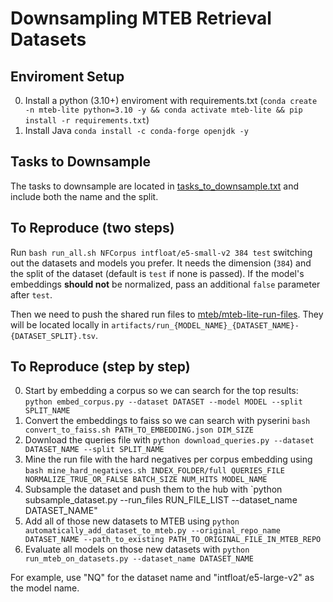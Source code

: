 # Downsampling MTEB Retrieval Datasets


## Enviroment Setup
0. Install a python (3.10+) enviroment with requirements.txt (`conda create -n mteb-lite python=3.10 -y && conda activate mteb-lite && pip install -r requirements.txt`)
1. Install Java `conda install -c conda-forge openjdk -y` 

## Tasks to Downsample
The tasks to downsample are located in [tasks_to_downsample.txt](https://github.com/orionw/mteb-lite/blob/master/tasks_to_downsample.txt) and include both the name and the split. 


## To Reproduce (two steps)
Run `bash run_all.sh NFCorpus intfloat/e5-small-v2 384 test` switching out the datasets and models you prefer. It needs the dimension (`384`) and the split of the dataset (default is `test` if none is passed).  If the model's embeddings **should not** be normalized, pass an additional `false` parameter after `test`.

Then we need to push the shared run files to [mteb/mteb-lite-run-files](https://huggingface.co/datasets/mteb/mteb-lite-run-files). They will be located locally in `artifacts/run_{MODEL_NAME}_{DATASET_NAME}-{DATASET_SPLIT}.tsv`.


## To Reproduce (step by step)
0. Start by embedding a corpus so we can search for the top results: `python embed_corpus.py --dataset DATASET --model MODEL --split SPLIT_NAME`
1. Convert the embeddings to faiss so we can search with pyserini `bash convert_to_faiss.sh PATH_TO_EMBEDDING.json DIM_SIZE`
2. Download the queries file with `python download_queries.py --dataset DATASET_NAME --split SPLIT_NAME`
3. Mine the run file with the hard negatives per corpus embedding using `bash mine_hard_negatives.sh INDEX_FOLDER/full QUERIES_FILE NORMALIZE_TRUE_OR_FALSE BATCH_SIZE NUM_HITS MODEL_NAME`
4. Subsample the dataset and push them to the hub with `python subsample_dataset.py --run_files RUN_FILE_LIST --dataset_name DATASET_NAME"
5. Add all of those new datasets to MTEB using `python automatically_add_dataset_to_mteb.py --original_repo_name DATASET_NAME --path_to_existing PATH_TO_ORIGINAL_FILE_IN_MTEB_REPO`
6. Evaluate all models on those new datasets with `python run_mteb_on_datasets.py --dataset_name DATASET_NAME`

For example, use "NQ" for the dataset name and "intfloat/e5-large-v2" as the model name.
